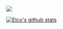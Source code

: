 ![](highway_name.gif)

[![Elco's github stats](https://github-readme-stats.vercel.app/api?username=ElcovRijswijk&count_private=true&show_icons=true&theme=algolia&hide=prs,issues,contribs)](https://github.com/anuraghazra/github-readme-stats)
